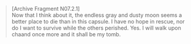 >[Archive Fragment N07.2.1]\
Now that I think about it, the endless gray and dusty moon seems a better place to die than in this capsule. I have no hope in rescue, nor do I want to survive while the others perished. Yes. I will walk upon chaand once more and it shall be my tomb.